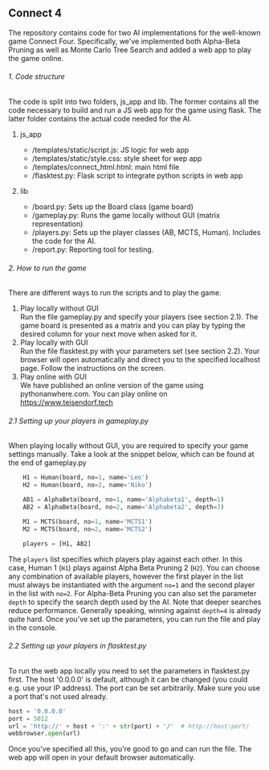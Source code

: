 ## Connect 4
The repository contains code for two AI implementations for the well-known
game Connect Four. Specifically, we've implemented both Alpha-Beta Pruning 
as well as Monte Carlo Tree Search and added a web app to play the game online.

###### 1. Code structure
The code is split into two folders, js_app and lib. The former contains all
the code necessary to build and run a JS web app for the game using flask.
The latter folder contains the actual code needed for the AI.<br />

1. js_app
    * /templates/static/script.js: JS logic for web app 
    * /templates/static/style.css: style sheet for wep app
    * /templates/connect_html.html: main html file
    * /flasktest.py: Flask script to integrate python scripts in web app
    
2. lib
    * /board.py: Sets up the Board class (game board)
    * /gameplay.py: Runs the game locally without GUI (matrix representation)
    * /players.py: Sets up the player classes (AB, MCTS, Human). Includes the code for the AI.
    * /report.py: Reporting tool for testing.
    
   
###### 2. How to run the game
There are different ways to run the scripts and to play the game.
1. Play locally without GUI <br />
    Run the file gameplay.py and specify your players (see section 2.1). The game board is
    presented as a matrix and you can play by typing the desired column
    for your next move when asked for it.
2. Play locally with GUI <br />
    Run the file flasktest.py with your parameters set (see section 2.2). Your browser will open automatically and direct
    you to the specified localhost page. Follow the instructions on the screen.
3. Play online with GUI <br />
    We have published an online version of the game using pythonanwhere.com. 
    You can play online on https://www.teisendorf.tech

  
###### 2.1 Setting up your players in gameplay.py

When playing locally without GUI, you are required to specify your game settings manually.
Take a look at the snippet below, which can be found at the end of gameplay.py

```python
    H1 = Human(board, no=1, name='Leo')
    H2 = Human(board, no=2, name='Niko')

    AB1 = AlphaBeta(board, no=1, name='Alphabeta1', depth=1)
    AB2 = AlphaBeta(board, no=2, name='Alphabeta2', depth=3)

    M1 = MCTS(board, no=1, name='MCTS1')
    M2 = MCTS(board, no=2, name='MCTS2')

    players = [H1, AB2]
```

The ```players``` list specifies which players play against each other. 
In this case, Human 1 (```H1```) plays against Alpha Beta Pruning 2 (```H2```).
You can choose any combination of available players, however the first
player in the list must always be instantiated with the argument ```no=1``` and the
second player in the list with ```no=2```. For Alpha-Beta Pruning you can also set
the parameter ```depth``` to specify the search depth used by the AI. Note that 
deeper searches reduce performance. Generally speaking, winning against ```depth=4```
is already quite hard. Once you've set up the parameters, you can
run the file and play in the console. 

###### 2.2 Setting up your players in flasktest.py

To run the web app locally you need to set the parameters in flasktest.py first.
The host '0.0.0.0' is default, although it can be changed (you could e.g. use your IP address).
The port can be set arbitrarily. Make sure you use a port that's not used already.

```python
host = '0.0.0.0'
port = 5012
url = 'http://' + host + ':' + str(port) + '/'  # http://host:port/
webbrowser.open(url)
```
Once you've specified all this, you're good to go and can run the file. The web app
will open in your default browser automatically.
